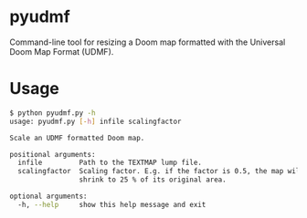 pyudmf
======
Command-line tool for resizing a Doom map formatted with the Universal Doom Map Format (UDMF).

# Usage
```bash
$ python pyudmf.py -h
usage: pyudmf.py [-h] infile scalingfactor

Scale an UDMF formatted Doom map.

positional arguments:
  infile         Path to the TEXTMAP lump file.
  scalingfactor  Scaling factor. E.g. if the factor is 0.5, the map will
                 shrink to 25 % of its original area.

optional arguments:
  -h, --help     show this help message and exit
```
